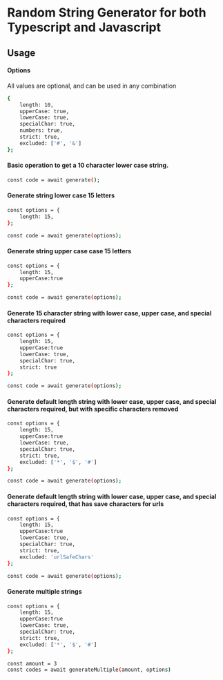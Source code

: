 # Random String Generator for both Typescript and Javascript

## Usage

#### Options

All values are optional, and can be used in any combination

```bash
{
    length: 10,
    upperCase: true,
    lowerCase: true,
    specialChar: true,
    numbers: true,
    strict: true,
    excluded: ['#', '&']
};
```

#### Basic operation to get a 10 character lower case string.

```bash
const code = await generate();
```

#### Generate string lower case 15 letters

```bash
const options = {
    length: 15,
};

const code = await generate(options);

```

#### Generate string upper case case 15 letters

```bash
const options = {
    length: 15,
    upperCase:true
};

const code = await generate(options);

```

#### Generate 15 character string with lower case, upper case, and special characters required

```bash
const options = {
    length: 15,
    upperCase:true
    lowerCase: true,
    specialChar: true,
    strict: true
};

const code = await generate(options);

```

#### Generate default length string with lower case, upper case, and special characters required, but with specific characters removed

```bash
const options = {
    length: 15,
    upperCase:true
    lowerCase: true,
    specialChar: true,
    strict: true,
    excluded: ['*', '$', '#']
};

const code = await generate(options);

```

#### Generate default length string with lower case, upper case, and special characters required, that has save characters for urls

```bash
const options = {
    length: 15,
    upperCase:true
    lowerCase: true,
    specialChar: true,
    strict: true,
    excluded: 'urlSafeChars'
};

const code = await generate(options);

```

#### Generate multiple strings
```bash
const options = {
    length: 15,
    upperCase:true
    lowerCase: true,
    specialChar: true,
    strict: true,
    excluded: ['*', '$', '#']
};

const amount = 3
const codes = await generateMultiple(amount, options)
```